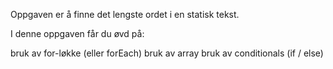 Oppgaven er å finne det lengste ordet i en statisk tekst.

I denne oppgaven får du øvd på:

bruk av for-løkke (eller forEach)
bruk av array
bruk av conditionals (if / else)